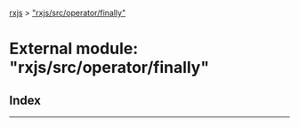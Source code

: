 [rxjs](../README.md) > ["rxjs/src/operator/finally"](../modules/_rxjs_src_operator_finally_.md)

# External module: "rxjs/src/operator/finally"

## Index

---

